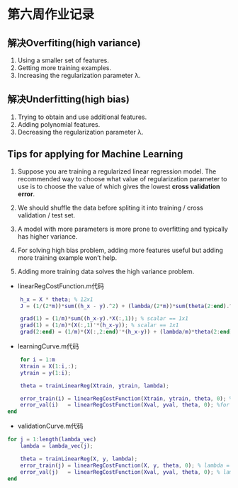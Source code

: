# 第六周作业记录

## 解决Overfiting(high variance)

1. Using a smaller set of features.
2. Getting more training examples.
3. Increasing the regularization parameter λ.

## 解决Underfitting(high bias)

1. Trying to obtain and use additional features.
2. Adding polynomial features.
3. Decreasing the regularization parameter λ.

## Tips for applying for Machine Learning

1. Suppose you are training a regularized linear regression model. The recommended way to choose what value of regularization parameter to use is to choose the value of which gives the lowest **cross validation error**.

2. We should shuffle the data before spliting it into training / cross validation / test set.

3. A model with more parameters is more prone to overfitting and typically has higher variance.

4. For solving high bias problem, adding more features useful but adding more training example won’t help.

5. Adding more training data solves the high variance problem.

* linearRegCostFunction.m代码

```MATLAB
    h_x = X * theta; % 12x1
    J = (1/(2*m))*sum((h_x - y).^2) + (lambda/(2*m))*sum(theta(2:end).^2); % scalar

    grad(1) = (1/m)*sum((h_x-y).*X(:,1)); % scalar == 1x1
    grad(1) = (1/m)*(X(:,1)'*(h_x-y)); % scalar == 1x1
    grad(2:end) = (1/m)*(X(:,2:end)'*(h_x-y)) + (lambda/m)*theta(2:end); % n x 1
```

* learningCurve.m代码

```MATLAB
    for i = 1:m
    Xtrain = X(1:i,:);
    ytrain = y(1:i);

    theta = trainLinearReg(Xtrain, ytrain, lambda);

    error_train(i) = linearRegCostFunction(Xtrain, ytrain, theta, 0); %for lambda = 0;
    error_val(i)   = linearRegCostFunction(Xval, yval, theta, 0); %for lambda = 0;
end
```

* validationCurve.m代码

```MATLAB
for j = 1:length(lambda_vec)
    lambda = lambda_vec(j);

    theta = trainLinearReg(X, y, lambda);
    error_train(j) = linearRegCostFunction(X, y, theta, 0); % lambda = 0;
    error_val(j)   = linearRegCostFunction(Xval, yval, theta, 0); % lambda = 0
end
```

